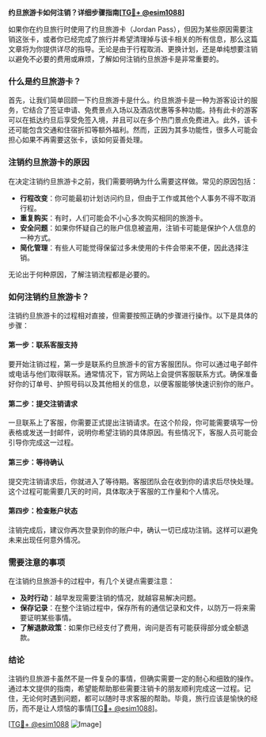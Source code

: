 **约旦旅游卡如何注销？详细步骤指南[[TG💪+ @esim1088](https://t.me/s/esim1088)]**

如果你在约旦旅行时使用了约旦旅游卡（Jordan Pass），但因为某些原因需要注销这张卡，或者你已经完成了旅行并希望清理掉与该卡相关的所有信息，那么这篇文章将为你提供详尽的指导。无论是由于行程取消、更换计划，还是单纯想要注销以避免不必要的费用或麻烦，了解如何注销约旦旅游卡是非常重要的。

### 什么是约旦旅游卡？

首先，让我们简单回顾一下约旦旅游卡是什么。约旦旅游卡是一种为游客设计的服务，它结合了签证申请、免费景点入场以及酒店优惠等多种功能。持有此卡的游客可以在抵达约旦后享受免签入境，并且可以在多个热门景点免费进入。此外，该卡还可能包含交通和住宿折扣等额外福利。然而，正因为其多功能性，很多人可能会担心如果不再需要这张卡，该如何妥善处理。

### 注销约旦旅游卡的原因

在决定注销约旦旅游卡之前，我们需要明确为什么需要这样做。常见的原因包括：
- **行程改变**：你可能最初计划访问约旦，但由于工作或其他个人事务不得不取消行程。
- **重复购买**：有时，人们可能会不小心多次购买相同的旅游卡。
- **安全问题**：如果你怀疑自己的账户信息被盗用，注销卡可能是保护个人信息的一种方式。
- **简化管理**：有些人可能觉得保留过多未使用的卡件会带来不便，因此选择注销。

无论出于何种原因，了解注销流程都是必要的。

### 如何注销约旦旅游卡？

注销约旦旅游卡的过程相对直接，但需要按照正确的步骤进行操作。以下是具体的步骤：

#### 第一步：联系客服支持

要开始注销过程，第一步是联系约旦旅游卡的官方客服团队。你可以通过电子邮件或电话与他们取得联系。通常情况下，官方网站上会提供客服联系方式。确保准备好你的订单号、护照号码以及其他相关的信息，以便客服能够快速识别你的账户。

#### 第二步：提交注销请求

一旦联系上了客服，你需要正式提出注销请求。在这个阶段，你可能需要填写一份表格或发送一封邮件，说明你希望注销的具体原因。有些情况下，客服人员可能会引导你完成这一过程。

#### 第三步：等待确认

提交完注销请求后，你就进入了等待期。客服团队会在收到你的请求后尽快处理。这个过程可能需要几天的时间，具体取决于客服的工作量和个人情况。

#### 第四步：检查账户状态

注销完成后，建议你再次登录到你的账户中，确认一切已成功注销。这样可以避免未来出现任何意外情况。

### 需要注意的事项

在注销约旦旅游卡的过程中，有几个关键点需要注意：
- **及时行动**：越早发现需要注销的情况，就越容易解决问题。
- **保存记录**：在整个注销过程中，保存所有的通信记录和文件，以防万一将来需要证明某些事情。
- **了解退款政策**：如果你已经支付了费用，询问是否有可能获得部分或全额退款。

### 结论

注销约旦旅游卡虽然不是一件复杂的事情，但确实需要一定的耐心和细致的操作。通过本文提供的指南，希望能帮助那些需要注销卡的朋友顺利完成这一过程。记住，无论何时遇到问题，都可以随时寻求客服的帮助。毕竟，旅行应该是愉快的经历，而不是让人烦恼的事情[[TG💪+ @esim1088](https://t.me/s/esim1088)]。

[[TG💪+ @esim1088](https://t.me/s/esim1088) ![Image](https://i.postimg.cc/4NQfJmqS/Snipaste-2025-05-13-00-14-12.png)]